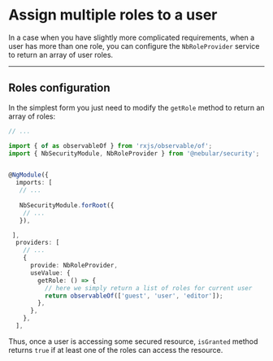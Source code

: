 # Assign multiple roles to a user

In a case when you have slightly more complicated requirements, when a user has more than one role, you can configure the `NbRoleProvider` service to return an array of user roles.
<hr>

## Roles configuration

In the simplest form you just need to modify the `getRole` method to return an array of roles:
```ts
// ...

import { of as observableOf } from 'rxjs/observable/of';
import { NbSecurityModule, NbRoleProvider } from '@nebular/security';


@NgModule({
  imports: [
   // ...
    
   NbSecurityModule.forRoot({
    // ...
   }),

 ],
  providers: [
    // ...
    {
      provide: NbRoleProvider,
      useValue: {
        getRole: () => {
          // here we simply return a list of roles for current user
          return observableOf(['guest', 'user', 'editor']);
        },
      },
    },
  ],
``` 

Thus, once a user is accessing some secured resource, `isGranted` method returns `true` if at least one of the roles can access the resource.
